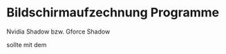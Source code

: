 Bildschirmaufzechnung Programme
===============================
Nvidia Shadow
bzw. Gforce Shadow


sollte mit dem
